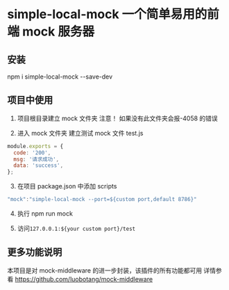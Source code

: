 # simple-local-mock 一个简单易用的前端 mock 服务器

## 安装

npm i simple-local-mock --save-dev

## 项目中使用

1. 项目根目录建立 mock 文件夹 注意！ 如果没有此文件夹会报-4058 的错误

2. 进入 mock 文件夹 建立测试 mock 文件 test.js

```js
module.exports = {
  code: '200',
  msg: '请求成功',
  data: 'success',
};
```

3. 在项目 package.json 中添加 scripts

```js
"mock":"simple-local-mock --port=${custom port,default 8786}"
```

4. 执行 npm run mock

5. 访问`127.0.0.1:${your custom port}/test`

## 更多功能说明

本项目是对 mock-middleware 的进一步封装，该插件的所有功能都可用
详情参看 https://github.com/luobotang/mock-middleware
